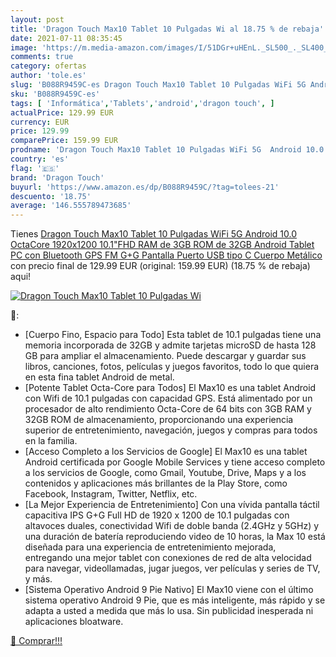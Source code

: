 ```yaml
---
layout: post
title: 'Dragon Touch Max10 Tablet 10 Pulgadas Wi al 18.75 % de rebaja'
date: 2021-07-11 08:35:45
image: 'https://m.media-amazon.com/images/I/51DGr+uHEnL._SL500_._SL400_.jpg'
comments: true
category: ofertas
author: 'tole.es'
slug: 'B088R9459C-es Dragon Touch Max10 Tablet 10 Pulgadas WiFi 5G Android 10.0...'
sku: 'B088R9459C-es'
tags: [ 'Informática','Tablets','android','dragon touch', ]
actualPrice: 129.99 EUR
currency: EUR
price: 129.99
comparePrice: 159.99 EUR
prodname: 'Dragon Touch Max10 Tablet 10 Pulgadas WiFi 5G  Android 10.0 OctaCore 1920x1200 10.1"FHD RAM de 3GB  ROM de 32GB  Android Tablet PC con Bluetooth GPS FM G+G Pantalla  Puerto USB tipo C  Cuerpo Metálico'
country: 'es'
flag: '🇪🇸'
brand: 'Dragon Touch'
buyurl: 'https://www.amazon.es/dp/B088R9459C/?tag=tolees-21'
descuento: '18.75'
average: '146.555789473685'
---
```


Tienes [Dragon Touch Max10 Tablet 10 Pulgadas WiFi 5G  Android 10.0 OctaCore 1920x1200 10.1"FHD RAM de 3GB  ROM de 32GB  Android Tablet PC con Bluetooth GPS FM G+G Pantalla  Puerto USB tipo C  Cuerpo Metálico](https://www.amazon.es/dp/B088R9459C/?tag=tolees-21) con precio final de  129.99 EUR (original: 159.99 EUR) (18.75 %  de rebaja) aqui!

[![Dragon Touch Max10 Tablet 10 Pulgadas Wi](https://m.media-amazon.com/images/I/51DGr+uHEnL._SL500_._SL400_.jpg)](https://www.amazon.es/dp/B088R9459C/?tag=tolees-21)

🔎:

- [Cuerpo Fino, Espacio para Todo] Esta tablet de 10.1 pulgadas tiene una memoria incorporada de 32GB y admite tarjetas microSD de hasta 128 GB para ampliar el almacenamiento. Puede descargar y guardar sus libros, canciones, fotos, películas y juegos favoritos, todo lo que quiera en esta fina tablet Android de metal.
- [Potente Tablet Octa-Core para Todos] El Max10 es una tablet Android con Wifi de 10.1 pulgadas con capacidad GPS. Está alimentado por un procesador de alto rendimiento Octa-Core de 64 bits con 3GB RAM y 32GB ROM de almacenamiento, proporcionando una experiencia superior de entretenimiento, navegación, juegos y compras para todos en la familia.
- [Acceso Completo a los Servicios de Google] El Max10 es una tablet Android certificada por Google Mobile Services y tiene acceso completo a los servicios de Google, como Gmail, Youtube, Drive, Maps y a los contenidos y aplicaciones más brillantes de la Play Store, como Facebook, Instagram, Twitter, Netflix, etc.
- [La Mejor Experiencia de Entretenimiento] Con una vívida pantalla táctil capacitiva IPS G+G Full HD de 1920 x 1200 de 10.1 pulgadas con altavoces duales, conectividad Wifi de doble banda (2.4GHz y 5GHz) y una duración de batería reproduciendo video de 10 horas, la Max 10 está diseñada para una experiencia de entretenimiento mejorada, entregando una mejor tablet con conexiones de red de alta velocidad para navegar, videollamadas, jugar juegos, ver películas y series de TV, y más.
- [Sistema Operativo Android 9 Pie Nativo] El Max10 viene con el último sistema operativo Android 9 Pie, que es más inteligente, más rápido y se adapta a usted a medida que más lo usa. Sin publicidad inesperada ni aplicaciones bloatware.

[🛒 Comprar!!!](https://www.amazon.es/dp/B088R9459C/?tag=tolees-21)
